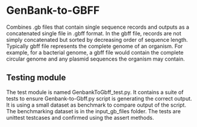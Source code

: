 # GenBank-to-GBFF
Combines .gb files that contain single sequence records and outputs as a concatenated single file in .gbff format. In the gbff file, records are not simply concatenated but sorted by decreasing order of sequence length. Typically gbff file represents the complete genome of an organism. For example, for a bacterial genome, a gbff file would contain the complete circular genome and any plasmid sequences the organism may contain.
## Testing module
The test module is named GenbankToGbff_test.py. It contains a suite of tests to ensure Genbank-to-Gbff.py script is generating the correct output. It is using a small dataset as benchmark to compare output of the script. The benchmarking dataset is in the input_gb_files folder. The tests are unittest testcases and confirmed using the assert methods.
